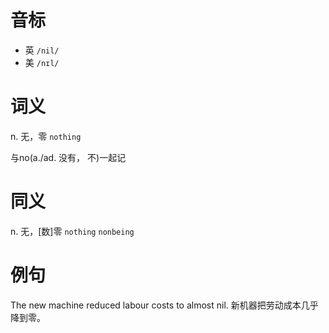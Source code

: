 # 音标

- 英 `/nil/`
- 美 `/nɪl/`

# 词义

n. 无，零
`nothing`



与no(a./ad. 没有， 不)一起记

# 同义

n. 无，[数]零
`nothing` `nonbeing`

# 例句

The new machine reduced labour costs to almost nil.
新机器把劳动成本几乎降到零。


